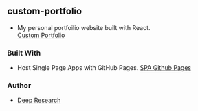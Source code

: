 ## custom-portfolio

* My personal portfoilio website built with React.  
[Custom Portfolio](http://victorscodingrevolution.com/)

### Built With

* Host Single Page Apps with GitHub Pages.
[SPA Github Pages](https://github.com/rafrex/spa-github-pages)

### Author

* [Deep Research](https://github.com/deep-research)